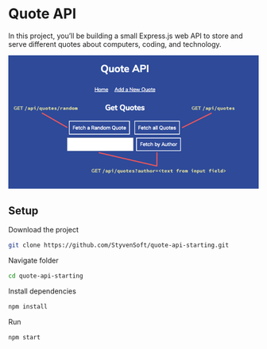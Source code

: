 # Quote API

In this project, you’ll be building a small Express.js web API to store and serve different quotes about computers, coding, and technology.

![quote-frontend-diagram](public/quote-frontend-diagram.png)

## Setup

Download the project

```sh
git clone https://github.com/StyvenSoft/quote-api-starting.git
```

Navigate folder
```sh
cd quote-api-starting
```

Install dependencies
```sh
npm install
```

Run
```sh
npm start
```